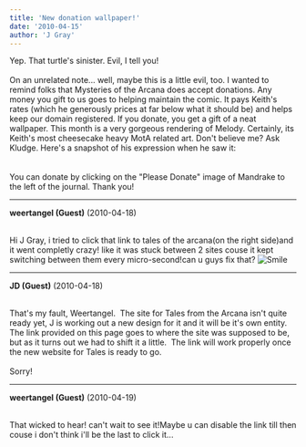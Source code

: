 ```yaml
---
title: 'New donation wallpaper!'
date: '2010-04-15'
author: 'J Gray'
---
```


Yep. That turtle's sinister. Evil, I tell you!<br><br>On an unrelated note... well, maybe this is a little evil, too. I wanted to remind folks that Mysteries of the Arcana does accept donations. Any money you gift to us goes to helping maintain the comic. It pays Keith's rates (which he generously prices at far below what it should be) and helps keep our domain registered. If you donate, you get a gift of a neat wallpaper. This month is a very gorgeous rendering of Melody. Certainly, its Keith's most cheesecake heavy MotA related art. Don't believe me? Ask Kludge. Here's a snapshot of his expression when he saw it:<br><br><img alt="" src="/pics/aprilteaser.jpg" vspace="" border="0" hspace=""><br><br>You can donate by clicking on the "Please Donate" image of Mandrake to the left of the journal. Thank you!<br>

---
**weertangel (Guest)** (2010-04-18)

<br>Hi J Gray, i tried to click that link to tales of the arcana(on the right side)and it went completly crazy! like it was stuck between 2 sites couse it kept switching between them every micro-second!can u guys fix that? <img src="/smilies/smile.gif" alt="Smile" border="0">

---
**JD (Guest)** (2010-04-18)

<br> That's my fault, Weertangel.&nbsp; The site for Tales from the Arcana isn't quite ready yet, J is working out a new design for it and it will be it's own entity.&nbsp; The link provided on this page goes to where the site was supposed to be, but as it turns out we had to shift it a little.&nbsp; The link will work properly once the new website for Tales is ready to go.<br><br>Sorry!<br>

---
**weertangel (Guest)** (2010-04-19)

<br>That wicked to hear! can't wait to see it!Maybe u can disable the link till then couse i don't think i'll be the last to click it...

